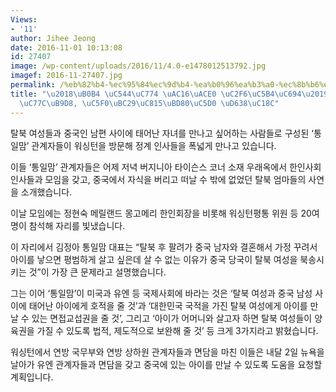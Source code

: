```yaml
---
Views:
- '11'
author: Jihee Jeong
date: 2016-11-01 10:13:08
id: 27407
image: /wp-content/uploads/2016/11/4.0-e1478012513792.jpg
imagef: 2016-11-27407.jpg
permalink: /%eb%82%b4-%ec%95%84%ec%9d%b4-%ea%b0%96%ea%b3%a0-%ec%8b%b6%ec%96%b4%ec%9a%94-%ed%86%b5%ec%9d%bc%eb%a7%98-%ec%97%b0%eb%b0%a9%ec%a0%95%eb%b6%80%ec%97%90-%ed%98%b8%ec%86%8c/
title: "\u2018\uB0B4 \uC544\uC774 \uAC16\uACE0 \uC2F6\uC5B4\uC694\u2019\u2026 \uD1B5\
  \uC77C\uB9D8, \uC5F0\uBC29\uC815\uBD80\uC5D0 \uD638\uC18C"
---
```


탈북 여성들과 중국인 남편 사이에 태어난 자녀를 만나고 싶어하는 사람들로 구성된 ‘통일맘’ 관계자들이 워싱턴을 방문해 정계 인사들을 폭넓게 만나고 있습니다.

이들 ‘통일맘’ 관계자들은 어제 저녁 버지니아 타이슨스 코너 소재 우래옥에서 한인사회 인사들과 모임을 갖고, 중국에서 자식을 버리고 떠날 수 밖에 없었던 탈북 엄마들의 사연을 소개했습니다.

이날 모임에는 정현숙 메릴랜드 몽고메리 한인회장을 비롯해 워싱턴평통 위원 등 20여명이 참석해 자리를 빛냈습니다.

이 자리에서 김정아 통일맘 대표는 “탈북 후 팔려가 중국 남자와 결혼해서 가정 꾸려서 아이를 낳으면 평범하게 살고 싶은데 살 수 없는 이유가 중국 당국이 탈북 여성을 북송시키는 것”이 가장 큰 문제라고 설명했습니다.

그는 이어 ‘통일맘’이 미국과 유엔 등 국제사회에 바라는 것은 ‘탈북 여성과 중국 남성 사이에 태어난 아이에게 호적을 줄 것’과 ‘대한민국 국적을 가진 탈북 여성에게 아이를 만날 수 있는 면접교섭권을 줄 것’, 그리고 ‘아이가 어머니와 살고자 하면 탈북 여성들이 양육권을 가질 수 있도록 법적, 제도적으로 보완해 줄 것’ 등 크게 3가지라고 밝혔습니다.

워싱턴에서 연방 국무부와 연방 상하원 관계자들과 면담을 마친 이들은 내달 2일 뉴욕을 날아가 유엔 관계자들과 면담을 갖고 중국에 있는 아이를 만날 수 있도록 도움을 요청할 계획입니다.